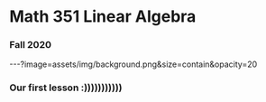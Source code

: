 # **Math 351 Linear Algebra**
### Fall 2020

---?image=assets/img/background.png&size=contain&opacity=20

### Our first lesson :)))))))))))

